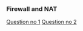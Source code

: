 ### Firewall and NAT 

[Question no 1](https://github.com/LF-DevOps-Intern/2_1_firewall-nat-bijaypandey-surpriso1997/tree/main/1.)
[Question no 2](https://github.com/LF-DevOps-Intern/2_1_firewall-nat-bijaypandey-surpriso1997/tree/main/2.)